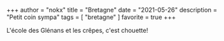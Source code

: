 +++
author = "nokx"
title = "Bretagne"
date = "2021-05-26"
description = "Petit coin sympa"
tags = [ "bretagne" ]
favorite = true
+++

L'école des Glénans et les crêpes, c'est chouette!

